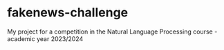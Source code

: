 # fakenews-challenge
My project for a competition in the Natural Language Processing course - academic year 2023/2024
